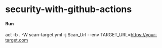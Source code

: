 # security-with-github-actions



#### Run
act -b . -W scan-target.yml -j Scan_Url --env TARGET_URL=https://your-target.com
